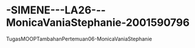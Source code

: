 # -SIMENE---LA26---MonicaVaniaStephanie-2001590796
TugasMOOPTambahanPertemuan06-MonicaVaniaStephanie
